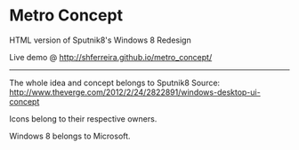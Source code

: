 Metro Concept
=============

HTML version of Sputnik8's Windows 8 Redesign

Live demo @ http://shferreira.github.io/metro_concept/

------

The whole idea and concept belongs to Sputnik8
Source: http://www.theverge.com/2012/2/24/2822891/windows-desktop-ui-concept

Icons belong to their respective owners.

Windows 8 belongs to Microsoft.
